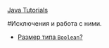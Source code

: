 [Java Tutorials](README.md)

#Исключения и работа с ними.
+ [Размер типа `Boolean`?](#Размер-типа-Boolean)
